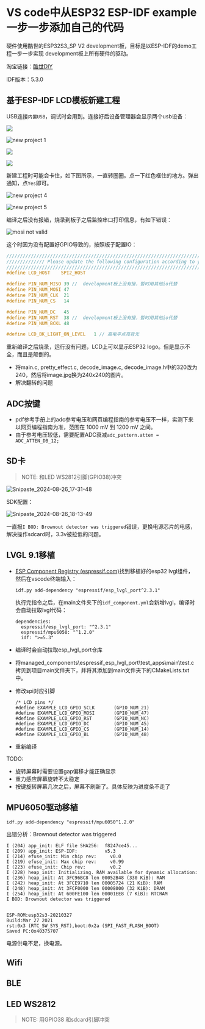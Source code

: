 # VS code中从ESP32 ESP-IDF example一步一步添加自己的代码

硬件使用酷世的ESP32S3_SP V2 development板，目标是以ESP-IDF的demo工程一步一步实现 development板上所有硬件的驱动。

淘宝链接：[酷世DIY](https://item.taobao.com/item.htm?spm=a1z0d.6639537/202406.item.d667230365314.7aab74842aCL8O&id=667230365314&from=cart&pisk=fpPji0DcInxf_IzSjxQrF2_imxh_1o1F1FgT-Pd2Wjhxffa_JAdNnjks1unzgmzqMcG_5yHTbcz2o8qUJIPVnfRsifcOYM5FTq4msfeCPIWDmQ3sk1JtXfC1PT9GYM5F1tL-1isUQyvqG0gs2q3tBIQ5wVgK6qHxXai-52v9DlhOPzno7K3vHCnJy20HkviwRV6jmr_8LKPrbiG3k0OQr7gAOD1n2CQ3wqaSfrBM6CFSlxNwDdDiLxyT-vV4M1Oogyw-w4VNqIn_e2aZN5sDgccx-v2EFnQmuRUuBmVCfBiYi8NsaWIMTkZ42WlaMNJ7vAibeSHWWChrG8Z_CXKRrqyTrRn0OGOIDS47LAwcApqLzyPmE5sB2c2q-b3u_gAxf83O4SAEApnMCUMH14iFPa9MQTNbIXITrRSxH40jUa_WDRDxr4iFPa9MIx3ol275PneG.&sku_properties=-1:-14)

IDF版本：5.3.0

## 基于ESP-IDF LCD模板新建工程 

USB连接`内置USB`，调试时会用到。连接好后设备管理器会显示两个usb设备：

![](https://gitee.com/DreamChaser2015/drawbed/raw/master/ESP32/202408241111302.png)

![new project 1](https://gitee.com/DreamChaser2015/drawbed/raw/master/ESP32/202404241459925.png)



![](https://gitee.com/DreamChaser2015/drawbed/raw/master/ESP32/202404241459541.png)

![](https://gitee.com/DreamChaser2015/drawbed/raw/master/ESP32/202404241500673.png)

新建工程时可能会卡住，如下图所示，一直转圈圈。点一下红色框住的地方。弹出通知，点`Yes`即可。

![new project 4](https://gitee.com/DreamChaser2015/drawbed/raw/master/ESP32/202404241500100.png)

![new project 5](https://gitee.com/DreamChaser2015/drawbed/raw/master/ESP32/202404241500066.png)

编译之后没有报错，烧录到板子之后监控串口打印信息，有如下错误：

![mosi not valid](https://gitee.com/DreamChaser2015/drawbed/raw/master/ESP32/202404241500388.png)

这个时因为没有配置好GPIO导致的，按照板子配置IO：

```c
//////////////////////////////////////////////////////////////////////////////////////////////////////////
////////////// Please update the following configuration according to your HardWare spec /////////////////
//////////////////////////////////////////////////////////////////////////////////////////////////////////
#define LCD_HOST    SPI2_HOST

#define PIN_NUM_MISO 39 //  development板上没有接，暂时用其他io代替
#define PIN_NUM_MOSI 47
#define PIN_NUM_CLK  21
#define PIN_NUM_CS   14

#define PIN_NUM_DC   45
#define PIN_NUM_RST  38 //  development板上没有接，暂时用其他io代替
#define PIN_NUM_BCKL 48

#define LCD_BK_LIGHT_ON_LEVEL   1 // 高电平点亮背光
```

重新编译之后烧录，运行没有问题，LCD上可以显示ESP32 logo。但是显示不全，而且是颠倒的。

- 将main.c, pretty_effect.c, decode_image.c, decode_image.h中的320改为240，然后将image.jpg换为240x240的图片。
- 解决翻转的问题



## ADC按键

- pdf参考手册上的adc参考电压和网页编程指南的参考电压不一样，实测下来以网页编程指南为准，范围在 1000 mV 到 1200 mV 之间。
- 由于参考电压较低，需要配置ADC衰减`adc_pattern.atten = ADC_ATTEN_DB_12;`



## SD卡

> NOTE: 和LED WS2812引脚(GPIO38)冲突

![Snipaste_2024-08-26_17-31-48](https://gitee.com/DreamChaser2015/drawbed/raw/master/ESP32/202408261749368.png)

SDK配置：

![Snipaste_2024-08-26_18-13-49](https://gitee.com/DreamChaser2015/drawbed/raw/master/ESP32/202408261814820.png)

一直报`I BOD: Brownout detector was triggered`错误，更换电源芯片的电感，解决操作sdcard时，3.3v被拉低的问题。



## LVGL 9.1移植

- [ESP Component Registry (espressif.com)](https://components.espressif.com/)找到移植好的esp32 lvgl组件，然后在vscode终端输入：

  ```
  idf.py add-dependency "espressif/esp_lvgl_port^2.3.1"
  ```

  执行完指令之后，在main文件夹下的`idf_component.yml`会新增lvgl，编译时会自动拉取lvgl代码：

  ```
  dependencies:
    espressif/esp_lvgl_port: "^2.3.1"
    espressif/mpu6050: "^1.2.0"
    idf: ">=5.3"
  ```

- 编译时会自动拉取esp_lvgl_port仓库

- 将managed_components\espressif_esp_lvgl_port\test_apps\main\test.c拷贝到项目main文件夹下，并将其添加到main文件夹下的CMakeLists.txt中。

- 修改spi对应引脚

  ```
  /* LCD pins */
  #define EXAMPLE_LCD_GPIO_SCLK       (GPIO_NUM_21)
  #define EXAMPLE_LCD_GPIO_MOSI       (GPIO_NUM_47)
  #define EXAMPLE_LCD_GPIO_RST        (GPIO_NUM_NC)
  #define EXAMPLE_LCD_GPIO_DC         (GPIO_NUM_45)
  #define EXAMPLE_LCD_GPIO_CS         (GPIO_NUM_14)
  #define EXAMPLE_LCD_GPIO_BL         (GPIO_NUM_48)
  ```

  

- 重新编译

TODO: 

- 旋转屏幕时需要设置gap偏移才能正确显示
- 重力感应屏幕旋转不太稳定
- 按键旋转屏幕几次之后，屏幕不刷新了。具体反映为进度条不走了





## MPU6050驱动移植

```
idf.py add-dependency "espressif/mpu6050^1.2.0"
```

出错分析：Brownout detector was triggered

```
I (204) app_init: ELF file SHA256:  f8247ce45...
I (209) app_init: ESP-IDF:          v5.3
I (214) efuse_init: Min chip rev:     v0.0
I (219) efuse_init: Max chip rev:     v0.99 
I (223) efuse_init: Chip rev:         v0.2
I (228) heap_init: Initializing. RAM available for dynamic allocation:
I (236) heap_init: At 3FC96BC8 len 00052B48 (330 KiB): RAM
I (242) heap_init: At 3FCE9710 len 00005724 (21 KiB): RAM
I (248) heap_init: At 3FCF0000 len 00008000 (32 KiB): DRAM
I (254) heap_init: At 600FE100 len 00001EE8 (7 KiB): RTCRAM
I BOD: Brownout detector was triggered


ESP-ROM:esp32s3-20210327
Build:Mar 27 2021
rst:0x3 (RTC_SW_SYS_RST),boot:0x2a (SPI_FAST_FLASH_BOOT)
Saved PC:0x40375707
```

电源供电不足，换电源。



## Wifi



## BLE





## LED WS2812

> NOTE: 用GPIO38 和sdcard引脚冲突



